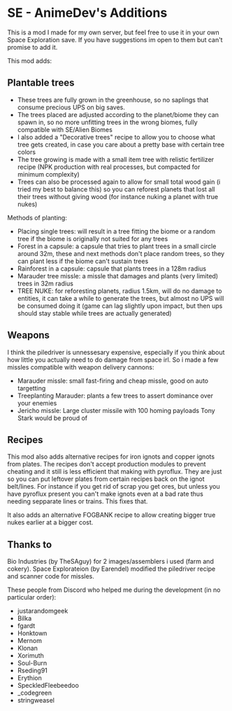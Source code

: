 # SE - AnimeDev's Additions

This is a mod I made for my own server, but feel free to use it in your own Space Exploration save.
If you have suggestions im open to them but can't promise to add it.

This mod adds:

## Plantable trees

- These trees are fully grown in the greenhouse, so no saplings that consume precious UPS on big saves.
- The trees placed are adjusted according to the planet/biome they can spawn in, so no more unfitting trees in the wrong biomes, fully compatible with SE/Alien Biomes
- I also added a "Decorative trees" recipe to allow you to choose what tree gets created, in case you care about a pretty base with certain tree colors
- The tree growing is made with a small item tree with relistic fertilizer recipe (NPK production with real processes, but compacted for minimum complexity)
- Trees can also be processed again to allow for small total wood gain (i tried my best to balance this) so you can reforest planets that lost all their trees without giving wood (for instance nuking a planet with true nukes)

Methods of planting:
- Placing single trees: will result in a tree fitting the biome or a random tree if the biome is originally not suited for any trees
- Forest in a capsule: a capsule that tries to plant trees in a small circle around 32m, these and next methods don't place random trees, so they can plant less if the biome can't sustain trees
- Rainforest in a capsule: capsule that plants trees in a 128m radius
- Marauder tree missle: a missle that damages and plants (very limited) trees in 32m radius
- TREE NUKE: for reforesting planets, radius 1.5km, will do no damage to entities, it can take a while to generate the trees, but almost no UPS will be consumed doing it (game can lag slightly upon impact, but then ups should stay stable while trees are actually generated)

## Weapons

I think the piledriver is unnessesary expensive, especially if you think about how little you actually need to do damage from space irl. So i made a few missles compatible with weapon delivery cannons:
- Marauder missle: small fast-firing and cheap missle, good on auto targetting
- Treeplanting Marauder: plants a few trees to assert dominance over your enemies
- Jericho missle: Large cluster missile with 100 homing payloads Tony Stark would be proud of

## Recipes

This mod also adds alternative recipes for iron ignots and copper ignots from plates. The recipes don't accept production modules to prevent cheating and it still is less efficient that making with pyroflux. They are just so you can put leftover plates from certain recipes back on the ignot belt/lines. For instance if you get rid of scrap you get ores, but unless you have pyroflux present you can't make ignots even at a bad rate thus needing sepparate lines or trains. This fixes that.

It also adds an alternative FOGBANK recipe to allow creating bigger true nukes earlier at a bigger cost.

## Thanks to

Bio Industries (by TheSAguy) for 2 images/assemblers i used (farm and cokery).
Space Explorateion (by Earendel) modified the piledriver recipe and scanner code for missles.

These people from Discord who helped me during the development (in no particular order):
- justarandomgeek
- Bilka
- fgardt
- Honktown
- Mernom
- Klonan
- Xorimuth
- Soul-Burn
- Rseding91
- Erythion
- SpeckledFleebeedoo
- _codegreen
- stringweasel